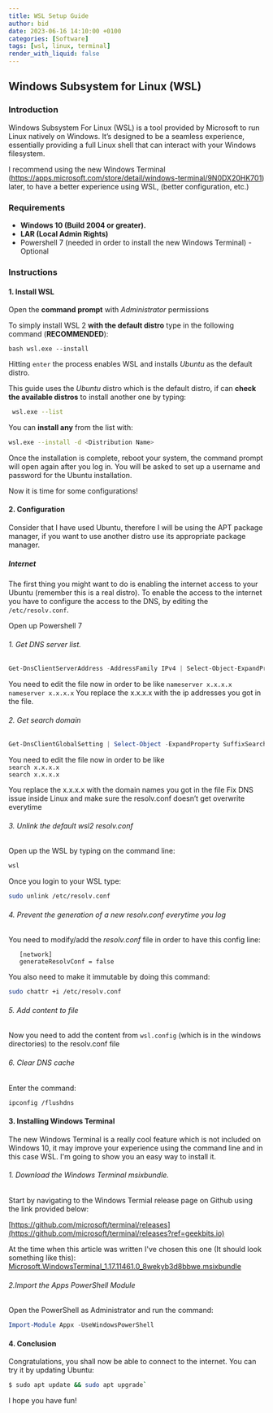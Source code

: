 ```yaml
---
title: WSL Setup Guide
author: bid 
date: 2023-06-16 14:10:00 +0100
categories: [Software]
tags: [wsl, linux, terminal]
render_with_liquid: false
---
```


##  Windows Subsystem for Linux (WSL)

### Introduction 
Windows Subsystem For Linux (WSL) is a tool provided by Microsoft to run Linux natively on Windows. It’s designed to be a seamless experience, essentially providing a full Linux shell that can interact with your Windows filesystem.

I recommend using the new Windows Terminal (https://apps.microsoft.com/store/detail/windows-terminal/9N0DX20HK701)  later, to have a better experience using WSL, (better configuration, etc.)


### Requirements
+ **Windows 10 (Build 2004 or greater).**
+ **LAR (Local Admin Rights)** 
+ Powershell 7 (needed in order to install the new Windows Terminal) - Optional

### Instructions

#### 1. Install WSL
Open the **command prompt** with _Administrator_ permissions

To simply install WSL 2 **with the default distro** type in the following command (**RECOMMENDED**):

```
bash wsl.exe --install
```

Hitting `enter` the process enables WSL and installs *Ubuntu* as the default distro.

This guide uses the *Ubuntu* distro which is the default distro, if can **check the available distros** to install another one by typing: 
 ```bash
  wsl.exe --list
``` 
 
 You can **install any** from the list with:
```bash
wsl.exe --install -d <Distribution Name>
```

Once the installation is complete, reboot your system, the command prompt will open again after you log in. You will be asked to set up a username and password for the Ubuntu installation.

Now it is time for some configurations!

#### 2. Configuration


Consider that I have used Ubuntu, therefore I will be using the APT package manager, if you want to use another distro use its appropriate package manager.

##### Internet
The first thing you might want to do is enabling the internet access to your Ubuntu (remember this is a real distro). To enable the access to the internet you have to configure the access to the DNS, by editing the `/etc/resolv.conf`.

Open up Powershell 7

###### 1.  Get DNS server list.

```powershell
Get-DnsClientServerAddress -AddressFamily IPv4 | Select-Object-ExpandProperty ServerAddresses > wsl.config 
```

You need to edit the file now in order to be like
`nameserver x.x.x.x`
`nameserver x.x.x.x`
You replace the x.x.x.x with the ip addresses  you got in the file.
###### 2.  Get search domain
```powershell
Get-DnsClientGlobalSetting | Select-Object -ExpandProperty SuffixSearchList >> wsl.config
```

You need to edit the file now in order to be like  
`search x.x.x.x`  
`search x.x.x.x`  

You replace the x.x.x.x with the domain names you got in the file
Fix DNS issue inside Linux and make sure the resolv.conf doesn’t get overwrite everytime


###### 3.  Unlink the default wsl2 resolv.conf
Open up the WSL by typing on the command line:
```bash
wsl
```
Once you login to your WSL type:
```bash
sudo unlink /etc/resolv.conf
```

###### 4.  Prevent the generation of a new resolv.conf everytime you log
   You need to modify/add the _resolv.conf_ file in order to have this config line:
```
   [network] 
   generateResolvConf = false
```
   You also need to make it immutable by doing this command:
```bash
sudo chattr +i /etc/resolv.conf
```

###### 5. Add content to file
Now you need to add the content from `wsl.config` (which is in the windows directories) to the resolv.conf file

###### 6. Clear DNS cache
Enter the command:
```bash
ipconfig /flushdns
```

#### 3. Installing Windows Terminal
The new Windows Terminal is a really cool feature which is not included on Windows 10, it may improve your experience using the command line and in this case WSL. I'm going to show you an easy way to install it.
###### 1. Download the Windows Terminal msixbundle.

Start by navigating to the Windows Termial release page on Github using the link provided below:

[https://github.com/microsoft/terminal/releases](https://github.com/microsoft/terminal/releases?ref=geekbits.io)
 
 At the time when this article was written I've chosen this one (It should look something like this):
 [Microsoft.WindowsTerminal_1.17.11461.0_8wekyb3d8bbwe.msixbundle](https://github.com/microsoft/terminal/releases/download/v1.17.11461.0/Microsoft.WindowsTerminal_1.17.11461.0_8wekyb3d8bbwe.msixbundle)
 ###### 2.Import the Apps PowerShell Module
 Open the PowerShell as Administrator and run the command:

```powershell
Import-Module Appx -UseWindowsPowerShell
```

#### 4. Conclusion
Congratulations, you shall now be able to connect to the internet. You can try it by updating Ubuntu:

```bash
$ sudo apt update && sudo apt upgrade`
```

I hope you have fun!


